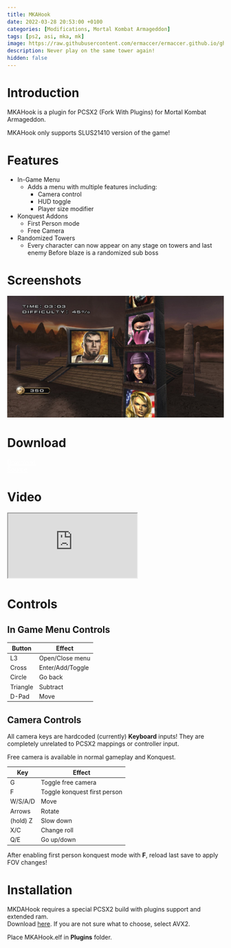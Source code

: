 ```yaml
---
title: MKAHook
date: 2022-03-28 20:53:00 +0100
categories: [Modifications, Mortal Kombat Armageddon]
tags: [ps2, asi, mka, mk]   
image: https://raw.githubusercontent.com/ermaccer/ermaccer.github.io/gh-pages/assets/mods/mka/mkahook/ladder.jpg
description: Never play on the same tower again!
hidden: false
---
```

# Introduction
MKAHook is a plugin for PCSX2 (Fork With Plugins) for Mortal Kombat Armageddon.

<div class="alert bg-dark">
    MKAHook only supports SLUS21410 version of the game!
</div>


# Features
- In-Game Menu
    - Adds a menu with multiple features including:
      - Camera control
      - HUD toggle
      - Player size modifier
- Konquest Addons
    - First Person mode
    - Free Camera
- Randomized Towers
    - Every character can now appear on any stage on towers and last enemy Before blaze is a randomized sub boss


# Screenshots

![Preview](https://raw.githubusercontent.com/ermaccer/ermaccer.github.io/gh-pages/assets/mods/mka/mkahook/ladder.jpg)

# Download

<a class="btn btn-block btn-dark bg-dark text-gray btn-lg" style="color: white;" href="https://github.com/ermaccer/MKAHook/releases/latest/download/mkahook.zip" role="button">
<i class="fas fa-download"></i>
Download
</a>
<br>
<a class="btn btn-block btn-dark bg-dark text-gray btn-lg" style="color: white;" href="https://github.com/ermaccer/MKAHook/" role="button">
<i class="fab fa-github"></i>
Source
</a>


# Video

<div class="embed-responsive embed-responsive-16by9">
  <iframe class="embed-responsive-item" src="https://www.youtube.com/embed/bb_YP31hU7Q" allowfullscreen></iframe>
</div>

# Controls

## In Game Menu Controls

| Button | Effect |
| --- | --- |
| L3 | Open/Close menu|
| Cross | Enter/Add/Toggle|
| Circle | Go back |
| Triangle | Subtract |
| D-Pad | Move |

## Camera Controls
All camera keys are hardcoded (currently) **Keyboard** inputs! They are completely unrelated to PCSX2 mappings or controller input.

Free camera is available in normal gameplay and Konquest.

| Key | Effect |
| --- | --- |
| G |  Toggle free camera|
| F |  Toggle konquest first person|
| W/S/A/D | Move |
| Arrows | Rotate |
| (hold) Z | Slow down |
| X/C | Change roll |
| Q/E | Go up/down |


<div class="alert bg-dark">
    After enabling first person konquest mode with <b>F</b>, reload last save to apply FOV changes!
</div>

# Installation 

<div class="alert bg-dark">
    MKDAHook requires a special PCSX2 build with plugins support and extended ram. <br>
    Download <a href="https://github.com/ASI-Factory/PCSX2-Fork-With-Plugins/releases/">here</a>.
    If you are not sure what to choose, select AVX2.
</div>

Place MKAHook.elf in **Plugins** folder.




